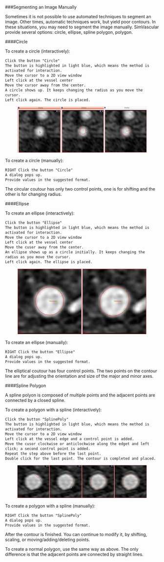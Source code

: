 ###Segmenting an Image Manually

Sometimes it is not possible to use automated techniques to segment an image. Other times, automatic techniques work, but yield poor contours. In these situations, you may need to segment the image manually. SimVascular provide several options: circle, ellipse, spline polygon, polygon.


####Circle

To create a circle (interactively):

	Click the button "Circle"
	The button is highlighted in light blue, which means the method is activated for interaction.
	Move the cursor to a 2D view window
	Left click at the vessel center
	Move the cursor away from the center.
	A circle shows up. It keeps changing the radius as you move the cursor.
	Left click again. The circle is placed.

<figure>
  <img class="svImg svImgXl"  src="documentation/modeling/imgs/segmentation/circle.png"> 
  <figcaption class="svCaption" ></figcaption>
</figure>

To create a circle (manually):

	RIGHT Click the button "Circle"
	A dialog pops up.
	Provide values in the suggested format.

The circular coutour has only two control points, one is for shifting and the other is for changing radius.

####Ellipse

To create an ellipse (interactively):

	Click the button "Ellipse"
	The button is highlighted in light blue, which means the method is activated for interaction.
	Move the cursor to a 2D view window
	Left click at the vessel center
	Move the cusor away from the center.
	An ellipse shows up as a circle initially. It keeps changing the radius as you move the cursor.
	Left click again. The ellipse is placed.

<figure>
  <img class="svImg svImgMd"  src="documentation/modeling/imgs/segmentation/ellipse.png"> 
  <figcaption class="svCaption" ></figcaption>
</figure>

To create an ellipse (manually):

	RIGHT Click the button "Ellipse"
	A dialog pops up.
	Provide values in the suggested format.

The elliptical coutour has four control points. The two points on the contour line are for adjusting the orientation and size of the major and minor axes.



####Spline Polygon

A spline polyon is composed of multiple points and the adjacent points are connected by a closed spline.

To create a polygon with a spline (interactively):

	Click the button "SplinePoly"
	The button is highlighted in light blue, which means the method is activated for interaction.
	Move the cursor to a 2D view window
	Left click at the vessel edge and a control point is added.
	Move the cusor clockwise or anticlockwise along the edget and left click; a second control point is added.
	Repeat the step above before the last point.
	Double click for the last point. The contour is completed and placed. 

<figure>
  <img class="svImg svImgXl"  src="documentation/modeling/imgs/segmentation/splinepoly.png"> 
  <figcaption class="svCaption" ></figcaption>
</figure>

To create a polygon with a spline (manually):

	RIGHT Click the button "SplinePoly"
	A dialog pops up.
	Provide values in the suggested format.

After the contour is finished. You can continue to modify it, by shifting, scaling, or moving/adding/deleting points.



To create a normal polygon, use the same way as above. The only difference is that the adjacent points are connected by straight lines. 
